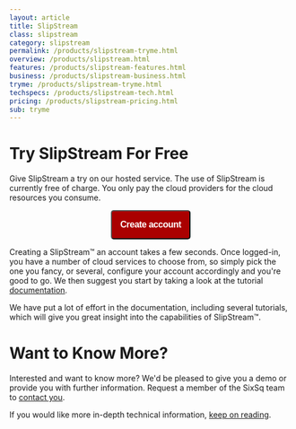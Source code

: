 ```yaml
---
layout: article
title: SlipStream
class: slipstream
category: slipstream
permalink: /products/slipstream-tryme.html
overview: /products/slipstream.html
features: /products/slipstream-features.html
business: /products/slipstream-business.html
tryme: /products/slipstream-tryme.html
techspecs: /products/slipstream-tech.html
pricing: /products/slipstream-pricing.html
sub: tryme
---
```


Try SlipStream For Free
======

Give SlipStream a try on our hosted service. The use of SlipStream is currently free of charge.  You only pay the cloud providers for the cloud resources you consume.

<p align="center">
	<a href="https://slipstream.sixsq.com">
		<button style="font-size: 16px; padding: 15px; font-weight: bold; letter-spacing: -0.5px; line-height: 100%…n: center; text-decoration: none; color:white; border-radius: 5px;background-color: #AA0000;">Create account</button>
	</a>
</p>

Creating a SlipStream™ an account takes a few seconds. Once logged-in, you have a number of cloud services to choose from, so simply pick the one you fancy, or several, configure your account accordingly and you're good to go. We then suggest you start by taking a look at the tutorial [documentation](https://slipstream.sixsq.com/documentation). 

We have put a lot of effort in the documentation, including several tutorials, which will give you great insight into the capabilities of SlipStream™.

Want to Know More?
====

Interested and want to know more? We'd be pleased to give you a demo or provide you with further information. Request a member of the SixSq team to [contact you](mailto:support@sixsq.com).

If you would like more in-depth technical information, [keep on reading](/products/slipstream-tech.html).


